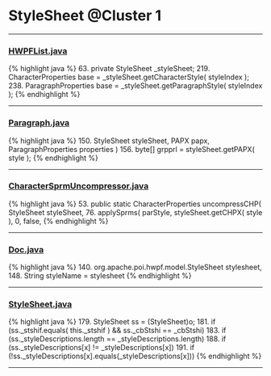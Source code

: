 # StyleSheet @Cluster 1

***

### [HWPFList.java](https://searchcode.com/codesearch/view/97384433/)
{% highlight java %}
63. private StyleSheet _styleSheet;
219.     CharacterProperties base = _styleSheet.getCharacterStyle( styleIndex );
238.     ParagraphProperties base = _styleSheet.getParagraphStyle( styleIndex );
{% endhighlight %}

***

### [Paragraph.java](https://searchcode.com/codesearch/view/97384407/)
{% highlight java %}
150.     StyleSheet styleSheet, PAPX papx, ParagraphProperties properties )
156. byte[] grpprl = styleSheet.getPAPX( style );
{% endhighlight %}

***

### [CharacterSprmUncompressor.java](https://searchcode.com/codesearch/view/97384370/)
{% highlight java %}
53. public static CharacterProperties uncompressCHP( StyleSheet styleSheet,
76.             applySprms( parStyle, styleSheet.getCHPX( style ), 0, false,
{% endhighlight %}

***

### [Doc.java](https://searchcode.com/codesearch/view/17642935/)
{% highlight java %}
140. org.apache.poi.hwpf.model.StyleSheet stylesheet,
148. String styleName = stylesheet
{% endhighlight %}

***

### [StyleSheet.java](https://searchcode.com/codesearch/view/97384100/)
{% highlight java %}
179. StyleSheet ss = (StyleSheet)o;
181. if (ss._stshif.equals( this._stshif ) && ss._cbStshi == _cbStshi)
183.   if (ss._styleDescriptions.length == _styleDescriptions.length)
188.       if (ss._styleDescriptions[x] != _styleDescriptions[x])
191.         if (!ss._styleDescriptions[x].equals(_styleDescriptions[x]))
{% endhighlight %}

***

